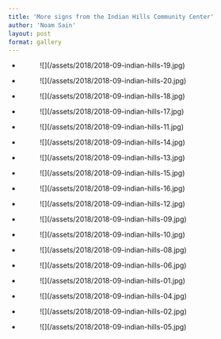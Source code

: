 ```yaml
---
title: 'More signs from the Indian Hills Community Center'
author: 'Noam Sain'
layout: post
format: gallery
---
```


- <figure>![](/assets/2018/2018-09-indian-hills-19.jpg)</figure>
- <figure>![](/assets/2018/2018-09-indian-hills-20.jpg)</figure>
- <figure>![](/assets/2018/2018-09-indian-hills-18.jpg)</figure>
- <figure>![](/assets/2018/2018-09-indian-hills-17.jpg)</figure>
- <figure>![](/assets/2018/2018-09-indian-hills-11.jpg)</figure>
- <figure>![](/assets/2018/2018-09-indian-hills-14.jpg)</figure>
- <figure>![](/assets/2018/2018-09-indian-hills-13.jpg)</figure>
- <figure>![](/assets/2018/2018-09-indian-hills-15.jpg)</figure>
- <figure>![](/assets/2018/2018-09-indian-hills-16.jpg)</figure>
- <figure>![](/assets/2018/2018-09-indian-hills-12.jpg)</figure>
- <figure>![](/assets/2018/2018-09-indian-hills-09.jpg)</figure>
- <figure>![](/assets/2018/2018-09-indian-hills-10.jpg)</figure>
- <figure>![](/assets/2018/2018-09-indian-hills-08.jpg)</figure>
- <figure>![](/assets/2018/2018-09-indian-hills-06.jpg)</figure>
- <figure>![](/assets/2018/2018-09-indian-hills-01.jpg)</figure>
- <figure>![](/assets/2018/2018-09-indian-hills-04.jpg)</figure>
- <figure>![](/assets/2018/2018-09-indian-hills-02.jpg)</figure>
- <figure>![](/assets/2018/2018-09-indian-hills-05.jpg)</figure>